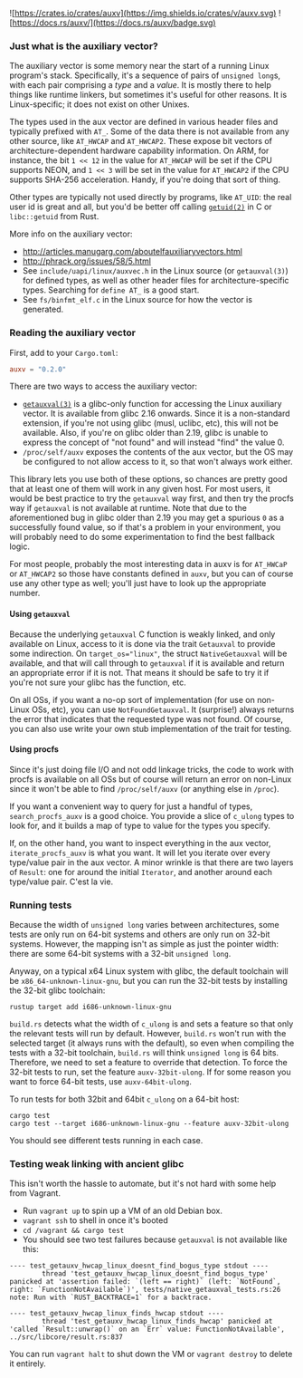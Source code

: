 ![https://crates.io/crates/auxv](https://img.shields.io/crates/v/auxv.svg) ![https://docs.rs/auxv/](https://docs.rs/auxv/badge.svg)

### Just what is the auxiliary vector?

The auxiliary vector is some memory near the start of a running Linux program's stack. Specifically, it's a sequence of pairs of `unsigned long`s, with each pair comprising a *type* and a *value*. It is mostly there to help things like runtime linkers, but sometimes it's useful for other reasons. It is Linux-specific; it does not exist on other Unixes.

The types used in the aux vector are defined in various header files and typically prefixed with `AT_`. Some of the data there is not available from any other source, like `AT_HWCAP` and `AT_HWCAP2`. These expose bit vectors of architecture-dependent hardware capability information. On ARM, for instance, the bit `1 << 12` in the value for `AT_HWCAP` will be set if the CPU supports NEON, and `1 << 3` will be set in the value for `AT_HWCAP2` if the CPU supports SHA-256 acceleration. Handy, if you're doing that sort of thing.

Other types are typically not used directly by programs, like `AT_UID`: the real user id is great and all, but you'd be better off calling [`getuid(2)`](https://linux.die.net/man/2/getuid) in C or `libc::getuid` from Rust.

More info on the auxiliary vector:

- http://articles.manugarg.com/aboutelfauxiliaryvectors.html
- http://phrack.org/issues/58/5.html
- See `include/uapi/linux/auxvec.h` in the Linux source (or `getauxval(3)`) for defined types, as well as other header files for architecture-specific types. Searching for `define AT_` is a good start.
- See `fs/binfmt_elf.c` in the Linux source for how the vector is generated.

### Reading the auxiliary vector

First, add to your `Cargo.toml`:

```toml
auxv = "0.2.0"
```

There are two ways to access the auxiliary vector:

- [`getauxval(3)`](https://linux.die.net/man/3/getauxval) is a glibc-only function for accessing the Linux auxiliary vector. It is available from glibc 2.16 onwards. Since it is a non-standard extension, if you're not using glibc (musl, uclibc, etc), this will not be available. Also, if you're on glibc older than 2.19, glibc is unable to express the concept of "not found" and will instead "find" the value 0.
- `/proc/self/auxv` exposes the contents of the aux vector, but the OS may be configured to not allow access to it, so that won't always work either.

This library lets you use both of these options, so chances are pretty good that at least one of them will work in any given host. For most users, it would be best practice to try the `getauxval` way first, and then try the procfs way if `getauxval` is not available at runtime. Note that due to the aforementioned bug in glibc older than 2.19 you may get a spurious `0` as a successfully found value, so if that's a problem in your environment, you will probably need to do some experimentation to find the best fallback logic.

For most people, probably the most interesting data in auxv is for `AT_HWCaP` or `AT_HWCAP2` so those have constants defined in `auxv`, but you can of course use any other type as well; you'll just have to look up the appropriate number.

#### Using `getauxval`

Because the underlying `getauxval` C function is weakly linked, and only available on Linux, access to it is done via the trait `Getauxval` to provide some indirection. On `target_os="linux"`, the struct `NativeGetauxval` will be available, and that will call through to `getauxval` if it is available and return an appropriate error if it is not. That means it should be safe to try it if you're not sure your glibc has the function, etc.

On all OSs, if you want a no-op sort of implementation (for use on non-Linux OSs, etc), you can use `NotFoundGetauxval`. It (surprise!) always returns the error that indicates that the requested type was not found. Of course, you can also use write your own stub implementation of the trait for testing.

#### Using procfs

Since it's just doing file I/O and not odd linkage tricks, the code to work with procfs is available on all OSs but of course will return an error on non-Linux since it won't be able to find `/proc/self/auxv` (or anything else in `/proc`).

If you want a convenient way to query for just a handful of types, `search_procfs_auxv` is a good choice. You provide a slice of `c_ulong` types to look for, and it builds a map of type to value for the types you specify.

If, on the other hand, you want to inspect everything in the aux vector, `iterate_procfs_auxv` is what you want. It will let you iterate over every type/value pair in the aux vector. A minor wrinkle is that there are two layers of `Result`: one for around the initial `Iterator`, and another around each type/value pair. C'est la vie.

### Running tests

Because the width of `unsigned long` varies between architectures, some tests are only run on 64-bit systems and others are only run on 32-bit systems. However, the mapping isn't as simple as just the pointer width: there are some 64-bit systems with a 32-bit `unsigned long`.
 
 Anyway, on a typical x64 Linux system with glibc, the default toolchain will be `x86_64-unknown-linux-gnu`, but you can run the 32-bit tests by installing the 32-bit glibc toolchain:

```
rustup target add i686-unknown-linux-gnu
```

`build.rs` detects what the width of `c_ulong` is and sets a feature so that only the relevant tests will run by default. However, `build.rs` won't run with the selected target (it always runs with the default), so even when compiling the tests with a 32-bit toolchain, `build.rs` will think `unsigned long` is 64 bits. Therefore, we need to set a feature to override that detection. To force the 32-bit tests to run, set the feature `auxv-32bit-ulong`. If for some reason you want to force 64-bit tests, use `auxv-64bit-ulong`.

To run tests for both 32bit and 64bit `c_ulong` on a 64-bit host:

```
cargo test
cargo test --target i686-unknown-linux-gnu --feature auxv-32bit-ulong
```

You should see different tests running in each case.

### Testing weak linking with ancient glibc

This isn't worth the hassle to automate, but it's not hard with some help from Vagrant.

- Run `vagrant up` to spin up a VM of an old Debian box.
- `vagrant ssh` to shell in once it's booted
- `cd /vagrant && cargo test`
- You should see two test failures because `getauxval` is not available like this:

```
---- test_getauxv_hwcap_linux_doesnt_find_bogus_type stdout ----
        thread 'test_getauxv_hwcap_linux_doesnt_find_bogus_type' panicked at 'assertion failed: `(left == right)` (left: `NotFound`, right: `FunctionNotAvailable`)', tests/native_getauxval_tests.rs:26
note: Run with `RUST_BACKTRACE=1` for a backtrace.

---- test_getauxv_hwcap_linux_finds_hwcap stdout ----
        thread 'test_getauxv_hwcap_linux_finds_hwcap' panicked at 'called `Result::unwrap()` on an `Err` value: FunctionNotAvailable', ../src/libcore/result.rs:837
```

You can run `vagrant halt` to shut down the VM or `vagrant destroy` to delete it entirely.
